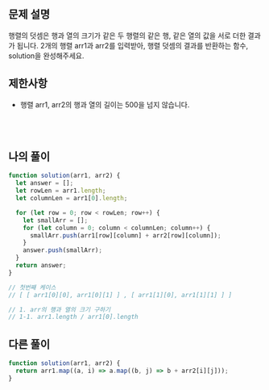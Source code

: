 ## 문제 설명

행렬의 덧셈은 행과 열의 크기가 같은 두 행렬의 같은 행, 같은 열의 값을 서로 더한 결과가 됩니다. 2개의 행렬 arr1과 arr2를 입력받아, 행렬 덧셈의 결과를 반환하는 함수, solution을 완성해주세요.

## 제한사항

- 행렬 arr1, arr2의 행과 열의 길이는 500을 넘지 않습니다.

<br/>
<br/>

## 나의 풀이

```js
function solution(arr1, arr2) {
  let answer = [];
  let rowLen = arr1.length;
  let columnLen = arr1[0].length;

  for (let row = 0; row < rowLen; row++) {
    let smallArr = [];
    for (let column = 0; column < columnLen; column++) {
      smallArr.push(arr1[row][column] + arr2[row][column]);
    }
    answer.push(smallArr);
  }
  return answer;
}

// 첫번째 케이스
// [ [ arr1[0][0], arr1[0][1] ] , [ arr1[1][0], arr1[1][1] ] ]

// 1. arr의 행과 열의 크기 구하기
// 1-1. arr1.length / arr1[0].length
```

## 다른 풀이

```js
function solution(arr1, arr2) {
  return arr1.map((a, i) => a.map((b, j) => b + arr2[i][j]));
}
```
